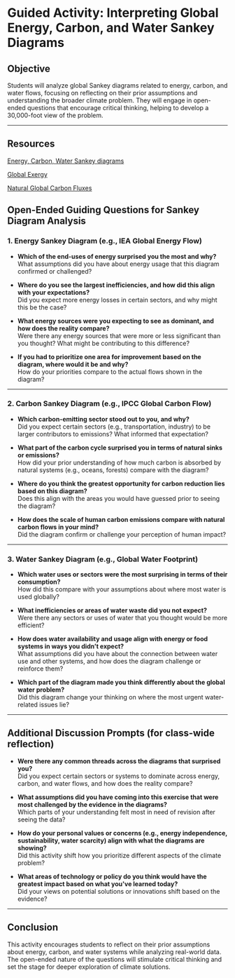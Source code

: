# Guided Activity: Interpreting Global Energy, Carbon, and Water Sankey Diagrams

## Objective
Students will analyze global Sankey diagrams related to energy, carbon, and water flows, focusing on reflecting on their prior assumptions and understanding the broader climate problem. They will engage in open-ended questions that encourage critical thinking, helping to develop a 30,000-foot view of the problem.

---

## Resources

[Energy, Carbon, Water Sankey diagrams](https://flowcharts.llnl.gov/commodities)

[Global Exergy](https://swap.stanford.edu/was/20230129051410/http://gcep.stanford.edu/research/exergy/resourcechart.html)

[Natural Global Carbon Fluxes](https://earthobservatory.nasa.gov/features/CarbonCycle)

## Open-Ended Guiding Questions for Sankey Diagram Analysis

### 1. Energy Sankey Diagram (e.g., IEA Global Energy Flow)
- **Which of the end-uses of energy surprised you the most and why?**  
  What assumptions did you have about energy usage that this diagram confirmed or challenged?

- **Where do you see the largest inefficiencies, and how did this align with your expectations?**  
  Did you expect more energy losses in certain sectors, and why might this be the case?

- **What energy sources were you expecting to see as dominant, and how does the reality compare?**  
  Were there any energy sources that were more or less significant than you thought? What might be contributing to this difference?

- **If you had to prioritize one area for improvement based on the diagram, where would it be and why?**  
  How do your priorities compare to the actual flows shown in the diagram?

---

### 2. Carbon Sankey Diagram (e.g., IPCC Global Carbon Flow)
- **Which carbon-emitting sector stood out to you, and why?**  
  Did you expect certain sectors (e.g., transportation, industry) to be larger contributors to emissions? What informed that expectation?

- **What part of the carbon cycle surprised you in terms of natural sinks or emissions?**  
  How did your prior understanding of how much carbon is absorbed by natural systems (e.g., oceans, forests) compare with the diagram?

- **Where do you think the greatest opportunity for carbon reduction lies based on this diagram?**  
  Does this align with the areas you would have guessed prior to seeing the diagram?

- **How does the scale of human carbon emissions compare with natural carbon flows in your mind?**  
  Did the diagram confirm or challenge your perception of human impact?

---

### 3. Water Sankey Diagram (e.g., Global Water Footprint)
- **Which water uses or sectors were the most surprising in terms of their consumption?**  
  How did this compare with your assumptions about where most water is used globally?

- **What inefficiencies or areas of water waste did you not expect?**  
  Were there any sectors or uses of water that you thought would be more efficient?

- **How does water availability and usage align with energy or food systems in ways you didn’t expect?**  
  What assumptions did you have about the connection between water use and other systems, and how does the diagram challenge or reinforce them?

- **Which part of the diagram made you think differently about the global water problem?**  
  Did this diagram change your thinking on where the most urgent water-related issues lie?

---

## Additional Discussion Prompts (for class-wide reflection)
- **Were there any common threads across the diagrams that surprised you?**  
  Did you expect certain sectors or systems to dominate across energy, carbon, and water flows, and how does the reality compare?

- **What assumptions did you have coming into this exercise that were most challenged by the evidence in the diagrams?**  
  Which parts of your understanding felt most in need of revision after seeing the data?

- **How do your personal values or concerns (e.g., energy independence, sustainability, water scarcity) align with what the diagrams are showing?**  
  Did this activity shift how you prioritize different aspects of the climate problem?

- **What areas of technology or policy do you think would have the greatest impact based on what you've learned today?**  
  Did your views on potential solutions or innovations shift based on the evidence?

---

## Conclusion
This activity encourages students to reflect on their prior assumptions about energy, carbon, and water systems while analyzing real-world data. The open-ended nature of the questions will stimulate critical thinking and set the stage for deeper exploration of climate solutions.
